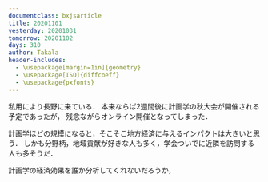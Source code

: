 ```yaml
---
documentclass: bxjsarticle
title: 20201101
yesterday: 20201031
tomorrow: 20201102
days: 310
author: Takala
header-includes:
  - \usepackage[margin=1in]{geometry}
  - \usepackage[ISO]{diffcoeff}
  - \usepackage{pxfonts}
---
```



私用により長野に来ている．
本来ならば2週間後に計画学の秋大会が開催される予定であったが，
残念ながらオンライン開催となってしまった．



計画学ほどの規模になると，そこそこ地方経済に与えるインパクトは大きいと思う．
しかも分野柄，地域貢献が好きな人も多く，学会ついでに近隣を訪問する人も多そうだ．



計画学の経済効果を誰か分析してくれないだろうか，